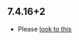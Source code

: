 ## 7.4.16+2

- Please [look to this](https://dooboolab.github.io/flutter_sound/book/CHANGELOG.html)

